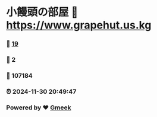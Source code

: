 # 小饅頭の部屋 :link: https://www.grapehut.us.kg 
### :page_facing_up: [19](https://www.grapehut.us.kg/tag.html) 
### :speech_balloon: 2 
### :hibiscus: 107184 
### :alarm_clock: 2024-11-30 20:49:47 
### Powered by :heart: [Gmeek](https://github.com/Meekdai/Gmeek)
